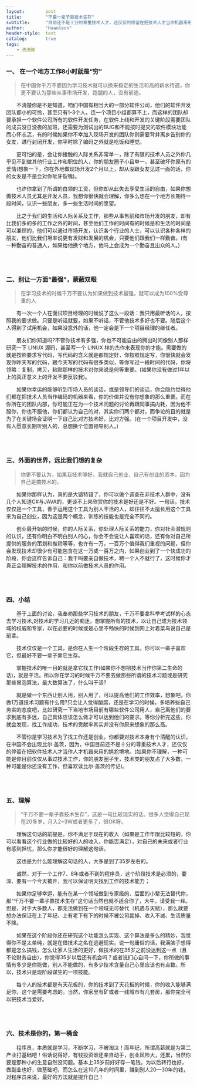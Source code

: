 ```yaml
---
layout:        post
title:         "不要一辈子靠技术生存"
subtitle:      "目前还不是十分的尊重技术人才，还仅仅的停留在把技术人才当作机器来用的尴尬境地"
author:        "Haauleon"
header-style:  text
catalog:       true
tags:
    - 洗洗脑
---
```


### 一、 在一个地方工作8小时就是“穷”
> 在中国你千万不要因为学习技术就可以换来稳定的生活和高的薪水待遇，你更不要认为那些从事市场开发，跑腿的人，没有前途。

&emsp;&emsp;不清楚你是不是知道，咱们中国有相当大的一部分软件公司，他们的软件开发团队都小的可怜，甚至只有1-3个人，连一个项目小组都算不上，而这样的团队却要承担一个软件公司所有的软件开发任务，在软件上线和开发的关键阶段需要团队的成员没日没夜的加班，还需要为测试出的BUG和不能按时提交的软件模块功能而心怀忐忑，有的时候如果你不幸加入现场开发的团队你则需要背井离乡告别你的女友，进行封闭开发，你平时除了编码之外就是吃饭和睡觉。         

&emsp;&emsp;更可怕的是，会让你接触的人际关系非常单一，除了有限的技术人员之外你几乎见不到做其他行业工作和职位的人，你的朋友圈子小且单一，甚至破坏你原有的爱情(想象一下，你在外地做现场开发2个月以上，却从没跟女友见过一面的话，你的女友是不是会对你呲牙裂嘴)。       

&emsp;&emsp;也许你拿到了所谓的白领的工资，但你却从此失去享受生活的自由，如果你想做技术人员尤其是开发人员，我想你很快就会理解，你多么想在一个地方长期待一段时间，认识一些朋友，多一些生活时间的愿望。     

&emsp;&emsp;比之于我们的生活和人际关系及工作，那些从事售前和市场开发的朋友，却有比我们多的多的工作之外的时间，甚至他们工作的时间有的时候是和生活的时间是可以兼顾的，他们可以通过市场开发，认识各个行业的人士，可以认识各种各样的朋友，他们比我们坦率说更有发财和发展的机会，只要他们跟我们一样勤奋。(有一种勤奋的普通人，如果给他换个地方，他马上会成为一个勤奋且出众的人。)     

<br>
<br>

### 二、别让一方面“最强”，蒙蔽双眼
> 在学习技术的时候千万不要认为如果做到技术最强，就可以成为100%受尊重的人

&emsp;&emsp;有一次一个人在面试项目经理的时候说了这么一段话：我只用最听话的人，按照我的要求做。只要是听话就要，如果不听话，不管他技术多好也不要。随后这个人得到了试用机会，如果没意外的话，他一定会是下一个项目经理的继任者。    

&emsp;&emsp;朋友们你知道吗?不管你技术有多强，你也不可能自由的腾出时间像别人那样研究一下 LINUX 源码，甚至写一个 LINUX 样的杰作来表现你的才能。需要做的就是按照要求写代码，写代码的含义就是都规定好，你按照规定写，你很快就会发现你昨天写的代码，跟今天写的代码有很多类似，等你写过一段时间的代码，你将领略：复制，拷贝，粘贴那样的技术对你来说是何等重要。(如果你没有做过1年以上的真正意义上的开发不要反驳我)。     

&emsp;&emsp;如果你幸运的能够听到市场人员的谈话，或是领导们的谈话，你会隐约觉得他们都在把技术人员当作编码的机器来看，你的价值并没有你想象的那么重要。而在你所在的团队内部，你可能正在为一个技术问题的讨论再跟同事搞内耗，因为他不服你，你也不服他，你们都认为自己的对，其实你们两个都对，而争论的目的就是为了在关键场合证明一下自己比对方技术好，比对方强。(在一个项目开发中，没有人愿意长期听别人的，总想换个位置领导别人。)    

<br>
<br>

### 三、外面的世界，远比我们想的复杂
> 你更不要认为，如果我技术够好，我就自己创业，自己有创业的资本，因为自己是搞技术的。

&emsp;&emsp;如果你那样认为，真的是大错特错了，你可以做个调查在非技术人群中，没有几个人知道C#与JAVA的，更谈不上来欣赏你的技术是好还是不好。一句话，技术仅仅是一个工具，善于运用这个工具为别人干活的人，却往往不太擅长用这个工具来为自己创业，因为这是两个概念，训练的技能也是完全不同的。     

&emsp;&emsp;创业最开始的时候，你的人际关系，你处理人际关系的能力，你对社会潜规则的认识，还有你明白不明白别人的心，你会不会说让人喜欢的话，还有你对自己所提供的服务的策划和推销等等，也许有一万，一百万个值得我们重视的问题，但你会发现技术却很少有可能包含在这一万或一百万之内，如果创业到了一个快成功的阶段，你会这样告诉自己：我干吗要亲自做技术，聘一个人不就行了，这时候你才真正会理解技术的作用，和你以前做技术人员的作用。   

<br>
<br>

### 四、小结
&emsp;&emsp;基于上面的讨论，我奉劝那些学习技术的朋友，千万不要拿科举考试样的心态去学习技术,对技术的学习几近的痴迷，想掌握所有的技术，以让自己成为技术领域的权威和专家，以在必要的时候或是心里不畅快的时候到网上对着菜鸟说自己是前辈。    

&emsp;&emsp;技术仅仅是一个工具，是你在人生一个阶段生存的工具，你可以一辈子喜欢它，但最好不要一辈子靠它生存。      

&emsp;&emsp;掌握技术的唯一目的就是拿它找工作(如果你不想把技术当作你第二生命的话)，就是干活。所以你在学习的时候千万不要去做那些所谓的技术习题或是研究那些冒泡算法，最大数算法了，什么叫干活?     

&emsp;&emsp;就是做一个东西让别人用，别人用了，可以提高他们的工作效率，想象吧，你做1万道技术习题有什么用?只会让人觉得酸腐，还是在学习的时候，多培养些自己务实的态度吧，比如研究一下当地市场目前有哪些软件公司用人，自己离他们的要求到底有多远，自己具体应该怎么做才可以达到他们的要求。等你分析完这些，你就会发现，找工作成功，技术的贡献率其实并没有你原来想象的那么高。     

&emsp;&emsp;不管你是学习技术为了找工作还是创业，你都要对技术本身有个清醒的认识，在中国不会出现比尔·盖茨，因为，中国目前还不是十分的尊重技术人才，还仅仅的停留在把软件技术人才当作人才机器来用的尴尬境地。(如果你不理解，一种可能是你目前仅仅从事过技术工作，你的朋友圈子里，技术类的朋友占了大多数，一种可能是你还没有工作，但喜欢读比尔·盖茨的传记)。    

<br>
<br>

### 五、理解
> “千万不要一辈子靠技术生存”，这是一句比较现实的话。很多人觉得自己现在20多岁，月入2~3W或者更多了，很OK呀。

&emsp;&emsp;理解这句话的前提是，你不满足于现在的收入（如果是工作年限比较短的，你可以看看这个行业做的比较好的人的收入，你能否满足），对自己的未来或者行业有感到担忧，那么你才能很好的理解这句话。     

&emsp;&emsp;这也是为什么能理解这句话的人，大多是到了35岁左右的。    

&emsp;&emsp;诚然，对于一个工作7、8年或者不到的程序员，这个阶段技术是必须的，要深、要有一个今天被开，我可以保证明天找到工作的技术能力；    

&emsp;&emsp;如果你足够幸运，能有在某一个领域做到专家级的、后面的小辈无法替代你，那"千万不要一辈子靠技术生存"这句话当然也就不适合你了，大牛，请受我一拜。 但是，对于大多数人，都无法做到在一个领域无可替代（机遇与天赋），那么就要想办法保证在上了年纪、上有老下有下的时候不被公司裁掉、收入不减、生活质量不降。     

&emsp;&emsp;如果在这个阶段你还在研究这个功能怎么实现、这个算法是多么的精妙，我觉得你不是太单纯，就是在借技术之名在逃避现实。说一句庸俗的话，我满脑子想得都是怎么搞钱，怎么让家人生活的更好，做技术的在35岁之前没达到这一点（且不论财务自由），你觉得35岁以后还有机会吗？或者说扪心自问一下，你所做的事情有多少是你能做，别人不能做的，有多少技术含量自己心里应该也有点数。所以，技术只是现阶段谋生的一项技能。      

&emsp;&emsp;每个人的技术都是有天花板的，你的技术到了天花板的时候，你的收入能够满足你，这个是需要考虑的。当然，你家里有矿或者一线城市有几套房，那你完全可以把技术当爱好。   

<br>
<br>

### 六、技术是你的，第一桶金
&emsp;&emsp;程序员，本质就是学习，不断学习，不被淘汰！而年纪，所谓高薪就是为第二产业打基础吧！俗话说得好，有钱投资谁还亲自动手，创业风险大，还累，当然你要是那种小的生意自然没问题。基本上35岁前好好存一笔钱，为以后转行也好，做副业也好，做基础吧，而怎么在这10几年的时间里，赚到别人20—30年的钱，对程序员来说，最好的方法就是提升自己！